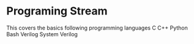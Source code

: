 # Programing Stream
This covers the basics following programming languages 
C
C++
Python
Bash
Verilog
System Verilog

